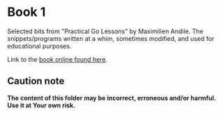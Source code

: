 # Book 1

Selected bits from "Practical Go Lessons" by Maximilien Andile.
The snippets/programs written at a whim, sometimes modified, and used for educational purposes.

Link to the [book online found here](https://www.practical-go-lessons.com/).

## Caution note

**The content of this folder may be incorrect, erroneous and/or harmful. Use it at Your own risk.**

